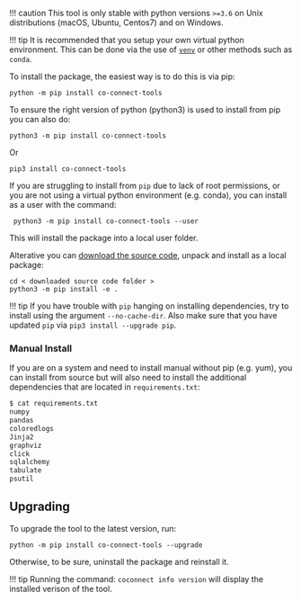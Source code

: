 
!!! caution
    This tool is only stable with python versions `>=3.6` on Unix distributions (macOS, Ubuntu, Centos7) and on Windows. 


!!! tip
    It is recommended that you setup your own virtual python environment. This can be done via the use of [`venv`](https://docs.python.org/3/library/venv.html) or other methods such as `conda`. 


To install the package, the easiest way is to do this is via pip:
```
python -m pip install co-connect-tools
```

To ensure the right version of python (python3) is used to install from pip you can also do:
```
python3 -m pip install co-connect-tools
```
Or
```
pip3 install co-connect-tools
```

If you are struggling to install from `pip` due to lack of root permissions, or you are not using a virtual python environment (e.g. conda), you can install as a user with the command:
```
 python3 -m pip install co-connect-tools --user
```
This will install the package into a local user folder.

Alterative you can [download the source code](https://github.com/CO-CONNECT/co-connect-tools/tags), unpack and install as a local package:
```
cd < downloaded source code folder >
python3 -m pip install -e . 
```

!!! tip
    If you have trouble with `pip` hanging on installing dependencies, try to install using the argument `--no-cache-dir`. Also make sure that you have updated `pip` via `pip3 install --upgrade pip`.


### Manual Install 
If you are on a system and need to install manual without pip (e.g. yum), you can install from source but will also need to install the additional dependencies that are located in `requirements.txt`:

```bash
$ cat requirements.txt 
numpy
pandas
coloredlogs
Jinja2
graphviz
click
sqlalchemy
tabulate
psutil
```

## Upgrading

To upgrade the tool to the latest version, run:
```
python -m pip install co-connect-tools --upgrade
```
Otherwise, to be sure, uninstall the package and reinstall it.

!!! tip
    Running the command:
    ```
    coconnect info version
    ```
    will display the installed verison of the tool.